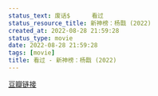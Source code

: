 ```yaml
---
status_text: 废话$      看过
status_resource_title: 新神榜：杨戬‎ (2022)
created_at: 2022-08-28 21:59:28
status_type: movie
date: 2022-08-28 21:59:28
tags: [movie]
title: 看过 - 新神榜：杨戬‎ (2022)
---
```

[豆瓣链接](https://movie.douban.com/subject/35360684/)
